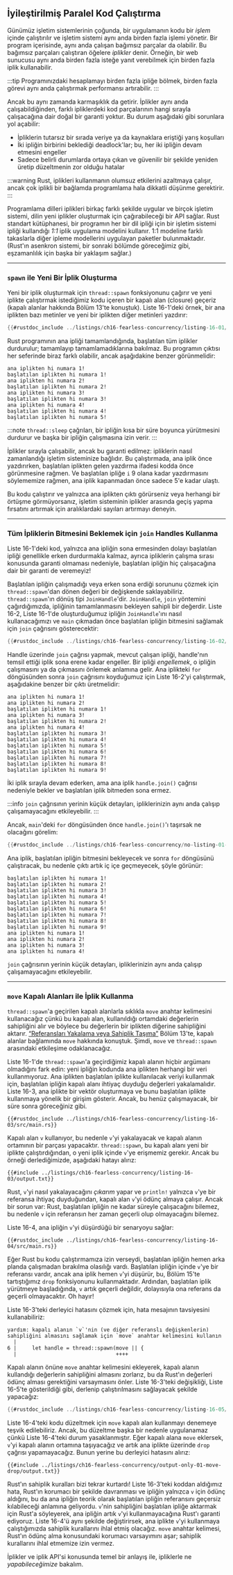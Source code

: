 ## İyileştirilmiş Paralel Kod Çalıştırma

Günümüz işletim sistemlerinin çoğunda, bir uygulamanın kodu bir *işlem* içinde çalıştırılır ve işletim sistemi aynı anda birden fazla işlemi yönetir. Bir program içerisinde, aynı anda çalışan bağımsız parçalar da olabilir. Bu bağımsız parçaları çalıştıran öğelere *iplikler* denir. Örneğin, bir web sunucusu aynı anda birden fazla isteğe yanıt verebilmek için birden fazla iplik kullanabilir.

:::tip
Programınızdaki hesaplamayı birden fazla ipliğe bölmek, birden fazla görevi aynı anda çalıştırmak performansı artırabilir.
:::

Ancak bu aynı zamanda karmaşıklık da getirir. İplikler aynı anda çalışabildiğinden, farklı ipliklerdeki kod parçalarının hangi sırayla çalışacağına dair doğal bir garanti yoktur. Bu durum aşağıdaki gibi sorunlara yol açabilir:

* İpliklerin tutarsız bir sırada veriye ya da kaynaklara eriştiği yarış koşulları
* İki ipliğin birbirini beklediği deadlock'lar; bu, her iki ipliğin devam etmesini engeller
* Sadece belirli durumlarda ortaya çıkan ve güvenilir bir şekilde yeniden üretip düzeltmenin zor olduğu hatalar

:::warning
Rust, iplikleri kullanmanın olumsuz etkilerini azaltmaya çalışır, ancak çok iplikli bir bağlamda programlama hala dikkatli düşünme gerektirir.
:::

Programlama dilleri iplikleri birkaç farklı şekilde uygular ve birçok işletim sistemi, dilin yeni iplikler oluşturmak için çağırabileceği bir API sağlar. Rust standart kütüphanesi, bir programın her bir dil ipliği için bir işletim sistemi ipliği kullandığı *1:1* iplik uygulama modelini kullanır. 1:1 modeline farklı takaslarla diğer ipleme modellerini uygulayan paketler bulunmaktadır. (Rust'ın asenkron sistemi, bir sonraki bölümde göreceğimiz gibi, eşzamanlılık için başka bir yaklaşım sağlar.)

---

### `spawn` ile Yeni Bir İplik Oluşturma

Yeni bir iplik oluşturmak için `thread::spawn` fonksiyonunu çağırır ve yeni iplikte çalıştırmak istediğimiz kodu içeren bir kapalı alan (closure) geçeriz (kapalı alanlar hakkında Bölüm 13'te konuştuk). Liste 16-1'deki örnek, bir ana iplikten bazı metinler ve yeni bir iplikten diğer metinleri yazdırır:



```rust
{{#rustdoc_include ../listings/ch16-fearless-concurrency/listing-16-01/src/main.rs}}
```



Rust programının ana ipliği tamamlandığında, başlatılan tüm iplikler durdurulur; tamamlayıp tamamlamadıklarına bakılmaz. Bu programın çıktısı her seferinde biraz farklı olabilir, ancak aşağıdakine benzer görünmelidir:

```text
ana iplikten hi numara 1!
başlatılan iplikten hi numara 1!
ana iplikten hi numara 2!
başlatılan iplikten hi numara 2!
ana iplikten hi numara 3!
başlatılan iplikten hi numara 3!
ana iplikten hi numara 4!
başlatılan iplikten hi numara 4!
başlatılan iplikten hi numara 5!
```

:::note
`thread::sleep` çağrıları, bir ipliğin kısa bir süre boyunca yürütmesini durdurur ve başka bir ipliğin çalışmasına izin verir.
:::

İplikler sırayla çalışabilir, ancak bu garanti edilmez: ipliklerin nasıl zamanlandığı işletim sisteminize bağlıdır. Bu çalıştırmada, ana iplik önce yazdırırken, başlatılan iplikten gelen yazdırma ifadesi kodda önce görünmesine rağmen. Ve başlatılan ipliğe `i` 9 olana kadar yazdırmasını söylememize rağmen, ana iplik kapanmadan önce sadece 5'e kadar ulaştı.

Bu kodu çalıştırır ve yalnızca ana iplikten çıktı görürseniz veya herhangi bir örtüşme görmüyorsanız, işletim sisteminin iplikler arasında geçiş yapma fırsatını artırmak için aralıklardaki sayıları artırmayı deneyin.

---

### Tüm İpliklerin Bitmesini Beklemek için `join` Handles Kullanma

Liste 16-1'deki kod, yalnızca ana ipliğin sona ermesinden dolayı başlatılan ipliği genellikle erken durdurmakla kalmaz, ayrıca ipliklerin çalışma sırası konusunda garanti olmaması nedeniyle, başlatılan ipliğin hiç çalışacağına dair bir garanti de veremeyiz!

Başlatılan ipliğin çalışmadığı veya erken sona erdiği sorununu çözmek için `thread::spawn`'dan dönen değeri bir değişkende saklayabiliriz. `thread::spawn`'ın dönüş tipi `JoinHandle`'dir. `JoinHandle`, `join` yöntemini çağırdığımızda, ipliğinin tamamlanmasını bekleyen sahipli bir değerdir. Liste 16-2, Liste 16-1'de oluşturduğumuz ipliğin `JoinHandle`'ını nasıl kullanacağımızı ve `main` çıkmadan önce başlatılan ipliğin bitmesini sağlamak için `join` çağrısını gösterecektir:



```rust
{{#rustdoc_include ../listings/ch16-fearless-concurrency/listing-16-02/src/main.rs}}
```



Handle üzerinde `join` çağrısı yapmak, mevcut çalışan ipliği, handle'nın temsil ettiği iplik sona erene kadar engeller. Bir ipliği *engellemek*, o ipliğin çalışmasını ya da çıkmasını önlemek anlamına gelir. Ana iplikteki `for` döngüsünden sonra `join` çağrısını koyduğumuz için Liste 16-2'yi çalıştırmak, aşağıdakine benzer bir çıktı üretmelidir:

```text
ana iplikten hi numara 1!
ana iplikten hi numara 2!
başlatılan iplikten hi numara 1!
ana iplikten hi numara 3!
başlatılan iplikten hi numara 2!
ana iplikten hi numara 4!
başlatılan iplikten hi numara 3!
başlatılan iplikten hi numara 4!
başlatılan iplikten hi numara 5!
başlatılan iplikten hi numara 6!
başlatılan iplikten hi numara 7!
başlatılan iplikten hi numara 8!
başlatılan iplikten hi numara 9!
```

İki iplik sırayla devam ederken, ama ana iplik `handle.join()` çağrısı nedeniyle bekler ve başlatılan iplik bitmeden sona ermez.

:::info
`join` çağrısının yerinin küçük detayları, ipliklerinizin aynı anda çalışıp çalışamayacağını etkileyebilir.
:::

Ancak, `main`'deki `for` döngüsünden önce `handle.join()`'ı taşırsak ne olacağını görelim:



```rust
{{#rustdoc_include ../listings/ch16-fearless-concurrency/no-listing-01-join-too-early/src/main.rs}}
```



Ana iplik, başlatılan ipliğin bitmesini bekleyecek ve sonra `for` döngüsünü çalıştıracak, bu nedenle çıktı artık iç içe geçmeyecek, şöyle görünür:

```text
başlatılan iplikten hi numara 1!
başlatılan iplikten hi numara 2!
başlatılan iplikten hi numara 3!
başlatılan iplikten hi numara 4!
başlatılan iplikten hi numara 5!
başlatılan iplikten hi numara 6!
başlatılan iplikten hi numara 7!
başlatılan iplikten hi numara 8!
başlatılan iplikten hi numara 9!
ana iplikten hi numara 1!
ana iplikten hi numara 2!
ana iplikten hi numara 3!
ana iplikten hi numara 4!
```

`join` çağrısının yerinin küçük detayları, ipliklerinizin aynı anda çalışıp çalışamayacağını etkileyebilir.

---

### `move` Kapalı Alanları ile İplik Kullanma

`thread::spawn`'a geçirilen kapalı alanlarla sıklıkla `move` anahtar kelimesini kullanacağız çünkü bu kapalı alan, kullanıldığı ortamdaki değerlerin sahipliğini alır ve böylece bu değerlerin bir iplikten diğerine sahipliğini aktarır. [“Referansları Yakalama veya Sahiplik Taşıma”][capture] Bölüm 13'te, kapalı alanlar bağlamında `move` hakkında konuştuk. Şimdi, `move` ve `thread::spawn` arasındaki etkileşime odaklanacağız.

Liste 16-1'de `thread::spawn`'a geçirdiğimiz kapalı alanın hiçbir argümanı olmadığını fark edin: yeni ipliğin kodunda ana iplikten herhangi bir veri kullanmıyoruz. Ana iplikten başlatılan iplikte kullanılacak veriyi kullanmak için, başlatılan ipliğin kapalı alanı ihtiyaç duyduğu değerleri yakalamalıdır. Liste 16-3, ana iplikte bir vektör oluşturmaya ve bunu başlatılan iplikte kullanmaya yönelik bir girişim gösterir. Ancak, bu henüz çalışmayacak, bir süre sonra göreceğiniz gibi.



```rust,ignore,does_not_compile
{{#rustdoc_include ../listings/ch16-fearless-concurrency/listing-16-03/src/main.rs}}
```



Kapalı alan `v` kullanıyor, bu nedenle `v`'yi yakalayacak ve kapalı alanın ortamının bir parçası yapacaktır. `thread::spawn`, bu kapalı alanı yeni bir iplikte çalıştırdığından, o yeni iplik içinde `v`'ye erişmemiz gerekir. Ancak bu örneği derlediğimizde, aşağıdaki hatayı alırız:

```console
{{#include ../listings/ch16-fearless-concurrency/listing-16-03/output.txt}}
```

Rust, `v`'yi nasıl yakalayacağını *çıkarım* yapar ve `println!` yalnızca `v`'ye bir referansa ihtiyaç duyduğundan, kapalı alan `v`'yi ödünç almaya çalışır. Ancak bir sorun var: Rust, başlatılan ipliğin ne kadar süreyle çalışacağını bilemez, bu nedenle `v` için referansın her zaman geçerli olup olmayacağını bilemez.

Liste 16-4, ana ipliğin `v`'yi düşürdüğü bir senaryoyu sağlar:



```rust,ignore,does_not_compile
{{#rustdoc_include ../listings/ch16-fearless-concurrency/listing-16-04/src/main.rs}}
```



Eğer Rust bu kodu çalıştırmamıza izin verseydi, başlatılan ipliğin hemen arka planda çalışmadan bırakılma olasılığı vardı. Başlatılan ipliğin içinde `v`'ye bir referansı vardır, ancak ana iplik hemen `v`'yi düşürür, bu, Bölüm 15'te tartıştığımız `drop` fonksiyonunu kullanmaktadır. Ardından, başlatılan iplik yürütmeye başladığında, `v` artık geçerli değildir, dolayısıyla ona referans da geçerli olmayacaktır. Oh hayır!

Liste 16-3'teki derleyici hatasını çözmek için, hata mesajının tavsiyesini kullanabiliriz:

```text
yardım: kapalı alanın `v`'nin (ve diğer referanslı değişkenlerin) sahipliğini almasını sağlamak için `move` anahtar kelimesini kullanın
  |
6 |     let handle = thread::spawn(move || {
  |                                ++++
```

Kapalı alanın önüne `move` anahtar kelimesini ekleyerek, kapalı alanın kullandığı değerlerin sahipliğini almasını zorlarız, bu da Rust'ın değerleri ödünç alması gerektiğini varsaymasını önler. Liste 16-3'teki değişikliği, Liste 16-5'te gösterildiği gibi, derlenip çalıştırılmasını sağlayacak şekilde yapacağız:



```rust
{{#rustdoc_include ../listings/ch16-fearless-concurrency/listing-16-05/src/main.rs}}
```



Liste 16-4'teki kodu düzeltmek için `move` kapalı alan kullanmayı denemeye teşvik edilebiliriz. Ancak, bu düzeltme başka bir nedenle uygulanamaz çünkü Liste 16-4'teki durum yasaklanmıştır. Eğer kapalı alana `move` eklersek, `v`'yi kapalı alanın ortamına taşıyacağız ve artık ana iplikte üzerinde `drop` çağrısı yapamayacağız. Bunun yerine bu derleyici hatasını alırız:

```console
{{#include ../listings/ch16-fearless-concurrency/output-only-01-move-drop/output.txt}}
```

Rust'ın sahiplik kuralları bizi tekrar kurtardı! Liste 16-3'teki koddan aldığımız hata, Rust'ın korumacı bir şekilde davranması ve ipliğin yalnızca `v` için ödünç aldığını, bu da ana ipliğin teorik olarak başlatılan ipliğin referansını geçersiz kılabileceği anlamına geliyordu. `v`'nin sahipliğini başlatılan ipliğe aktarmak için Rust'a söyleyerek, ana ipliğin artık `v`'yi kullanmayacağına Rust'ı garanti ediyoruz. Liste 16-4'ü aynı şekilde değiştirirsek, ana iplikte `v`'yi kullanmaya çalıştığımızda sahiplik kurallarını ihlal etmiş olacağız. `move` anahtar kelimesi, Rust'ın ödünç alma konusundaki korumacı varsayımını aşar; sahiplik kurallarını ihlal etmemize izin vermez.

İplikler ve iplik API'si konusunda temel bir anlayış ile, ipliklerle ne *yapabileceğimize* bakalım.

[capture]: ch13-01-closures.html#capturing-references-or-moving-ownership